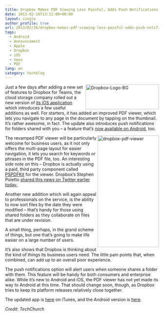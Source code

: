 ```yaml
---
title: Dropbox Makes PDF Viewing Less Painful, Adds Push Notifications For Shared Folders
date: 2013-02-16T13:11:00+00:00
layout: single
author_profile: true
url: 2013/02/16/dropbox-makes-pdf-viewing-less-painful-adds-push-notifications-for-shared-folders/
tags:
  - Android
  - Announcement
  - Apple
  - Dropbox
  - iOS
  - news
  - PDF
lang: en
category: techblog
---
```

<a href="http://lh6.ggpht.com/-AGvrXeRKmgc/UR9-F1mPzKI/AAAAAAAAHzM/9Xlj_CtXLCI/s1600-h/Dropbox-Logo-BG%25255B5%25255D.jpg" target="_blank"><img title="Dropbox-Logo-BG" border="0" alt="Dropbox-Logo-BG" align="right" src="http://lh4.ggpht.com/-Mjtm9i9BRNg/UR9-Kg4-GpI/AAAAAAAAHzU/GWPra7_0n1I/Dropbox-Logo-BG_thumb%25255B3%25255D.jpg?imgmax=800" width="240" height="81" /></a>Just a few days after adding a new set of features to Dropbox for Teams, the cloud storage company rolled out a new version of <a href="https://itunes.apple.com/us/app/id327630330" target="_blank">its iOS application</a> which introduces a few useful additions as well. For starters, it has added an improved PDF viewer, which lets you navigate to any page in the document by tapping on the thumbnail. It’s rather awesome, in fact. The update also introduces push notifications for folders shared with you – a feature that’s <a href="https://play.google.com/store/apps/details?id=com.dropbox.android&#038;feature=search_result#?t=W251bGwsMSwxLDEsImNvbS5kcm9wYm94LmFuZHJvaWQiXQ" target="_blank">now available on Android</a>, too.

<a href="http://lh3.ggpht.com/-h-dCgruWt9s/UR9-SjJxyTI/AAAAAAAAHzc/1M0hisvdxgU/s1600-h/dropbox-pdf-viewer%25255B7%25255D.png" target="_blank"><img title="dropbox-pdf-viewer" border="0" alt="dropbox-pdf-viewer" align="right" src="http://lh4.ggpht.com/-PoyIm12IStg/UR9-YhLCt2I/AAAAAAAAHzk/s9Bs82tIzRo/dropbox-pdf-viewer_thumb%25255B5%25255D.png?imgmax=800" width="201" height="366" /></a>The revamped PDF viewer will be particularly welcome for business users, as it not only offers the multi-page layout for easier navigation, it lets you search for keywords or phrases in the PDF file, too. An interesting side note on this – Dropbox is actually using a paid, third party component called <a href="http://pspdfkit.com/" target="_blank">PSPDFKit</a> for the viewer. Dropbox’s Stephen Poletto <a href="https://twitter.com/stephenpoletto" target="_blank">shared this news on Twitter earlier today.</a> 

Another new addition which will again appeal to professionals on the service, is the ability to now sort files by the date they were modified – that’s handy for those using shared folders as they collaborate on files that are under revision. 

A small thing, perhaps, in the grand scheme of things, but one that’s going to make life easier on a large number of users. 

It’s also shows that Dropbox is thinking about the kind of things its business users need. The little pain points that, when combined, can add up to an overall poor experience. 

The push notifications option will alert users when someone shares a folder with them. This feature will be handy for both consumers and enterprise alike. While it’s new to Android and iOS, the PDF viewer has not yet made its way to Android at this time. That should change soon, though, as Dropbox tries to keep its platform releases relatively close together. 

The updated app is <a href="https://itunes.apple.com/us/app/id327630330" target="_blank">here</a> on iTunes, and the Android version is <a href="https://play.google.com/store/apps/details?id=com.dropbox.android#?t=W251bGwsMSwxLDIxMiwiY29tLmRyb3Bib3guYW5kcm9pZCJd" target="_blank">here</a>. 

_Credit: TechChurch_